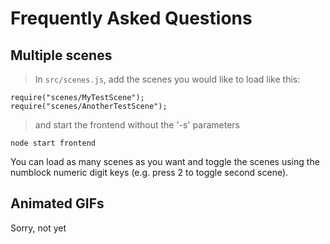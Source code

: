 # Frequently Asked Questions

## Multiple scenes

> In `src/scenes.js`, add the scenes you would like to load like this:

```
require("scenes/MyTestScene");
require("scenes/AnotherTestScene");

```

> and start the frontend without the '-s' parameters

```
node start frontend
```

<aside class="notice">You can load as many scenes as you want and toggle the scenes using the numblock numeric digit keys (e.g. press 2 to toggle second scene).</aside>

## Animated GIFs

Sorry, not yet